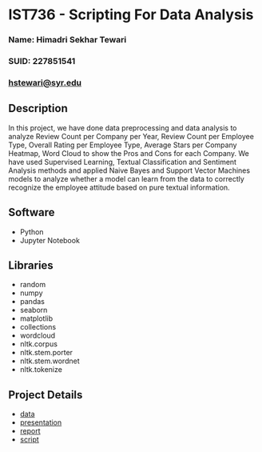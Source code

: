 # IST736 - Scripting For Data Analysis
### Name: Himadri Sekhar Tewari
### SUID: 227851541
### hstewari@syr.edu
## Description
In this project, we have done data preprocessing and data analysis to analyze Review Count per Company per Year, Review Count per Employee Type, Overall Rating per Employee Type, Average Stars per Company Heatmap, Word Cloud to show the Pros and Cons for each Company. We have used Supervised Learning, Textual Classification and Sentiment Analysis methods and applied Naive Bayes and Support Vector Machines models to analyze whether a model can learn from the data to correctly recognize the employee attitude based on pure textual information.
## Software
* Python
* Jupyter Notebook
## Libraries
* random
* numpy
* pandas
* seaborn
* matplotlib
* collections
* wordcloud
* nltk.corpus
* nltk.stem.porter
* nltk.stem.wordnet
* nltk.tokenize
## Project Details
* [data](https://github.com/hstewari/Syracuse-MS-Applied-Data-Science-Portfolio/tree/master/Projects/IST736/data)
* [presentation](https://github.com/hstewari/Syracuse-MS-Applied-Data-Science-Portfolio/tree/master/Projects/IST736/presentation)
* [report](https://github.com/hstewari/Syracuse-MS-Applied-Data-Science-Portfolio/tree/master/Projects/IST736/report)
* [script](https://github.com/hstewari/Syracuse-MS-Applied-Data-Science-Portfolio/tree/master/Projects/IST736/script)
